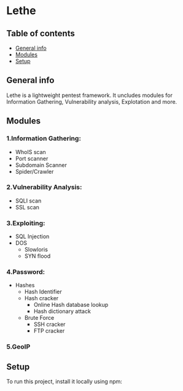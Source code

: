 # Lethe
## Table of contents
* [General info](#general-info)
* [Modules](#Modules)
* [Setup](#setup)

## General info
Lethe is a lightweight pentest framework. It uncludes modules for Information Gathering, Vulnerability analysis, Explotation and more.
	
## Modules

### 1.Information Gathering: 
  *  WhoIS scan 
  *  Port scanner 
  *  Subdomain Scanner 
  *  Spider/Crawler
### 2.Vulnerability Analysis: 
  * SQLI scan 
  * SSL scan 

### 3.Exploiting: 
  * SQL Injection
  * DOS
      * Slowloris
      * SYN flood 
### 4.Password: 
  * Hashes 
	* Hash Identifier 
	* Hash cracker 
		* Online Hash database lookup 
		* Hash dictionary attack 
	* Brute Force 
		* SSH cracker 
		* FTP cracker 

### 5.GeoIP 
	
## Setup
To run this project, install it locally using npm:

```


```

